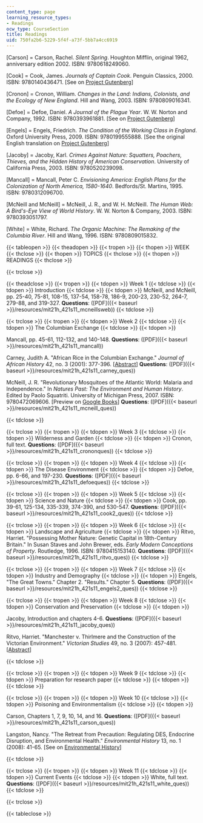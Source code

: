```yaml
---
content_type: page
learning_resource_types:
- Readings
ocw_type: CourseSection
title: Readings
uid: 750fa2b6-5229-5f4f-a73f-5bb7a4cc6919
---
```


\[Carson\] = Carson, Rachel. _Silent Spring_. Houghton Mifflin, original 1962, anniversary edition 2002. ISBN: 9780618249060.

\[Cook\] = Cook, James. _Journals of Captain Cook_. Penguin Classics, 2000. ISBN: 9780140436471. \[See on [Project Gutenberg](http://www.gutenberg.org/ebooks/8106)\]

\[Cronon\] = Cronon, William. _Changes in the Land: Indians, Colonists, and the Ecology of New England_. Hill and Wang, 2003. ISBN: 9780809016341.

\[Defoe\] = Defoe, Daniel. _A Journal of the Plague Year_. W. W. Norton and Company, 1992. ISBN: 9780393961881. \[See on [Project Gutenberg](http://www.gutenberg.org/ebooks/376)\]

\[Engels\] = Engels, Friedrich. _The Condition of the Working Class in England_. Oxford University Press, 2009. ISBN: 9780199555888. \[See the original English translation on [Project Gutenberg](http://www.gutenberg.org/ebooks/17306)\]

\[Jacoby\] = Jacoby, Karl. _Crimes Against Nature: Squatters, Poachers, Thieves, and the Hidden History of American Conservation_. University of California Press, 2003. ISBN: 9780520239098.

\[Mancall\] = Mancall, Peter C. _Envisioning America: English Plans for the Colonization of North America, 1580-1640_. Bedfords/St. Martins, 1995. ISBN: 9780312096700.

\[McNeill and McNeill\] = McNeill, J. R., and W. H. McNeill. _The Human Web: A Bird's-Eye View of World History_. W. W. Norton & Company, 2003. ISBN: 9780393051797.

\[White\] = White, Richard. _The Organic Machine: The Remaking of the Columbia River_. Hill and Wang, 1996. ISBN: 9780809015832.

{{< tableopen >}}
{{< theadopen >}}
{{< tropen >}}
{{< thopen >}}
WEEK
{{< thclose >}}
{{< thopen >}}
TOPICS
{{< thclose >}}
{{< thopen >}}
READINGS
{{< thclose >}}

{{< trclose >}}

{{< theadclose >}}
{{< tropen >}}
{{< tdopen >}}
Week 1
{{< tdclose >}}
{{< tdopen >}}
Introduction
{{< tdclose >}}
{{< tdopen >}}
McNeill, and McNeill, pp. 25-40, 75-81, 108-15, 137-54, 158-78, 186-9, 200-23, 230-52, 264-7, 279-88, and 319-327. **Questions**: ([PDF]({{< baseurl >}}/resources/mit21h_421s11_mcneillsweb))
{{< tdclose >}}

{{< trclose >}}
{{< tropen >}}
{{< tdopen >}}
Week 2
{{< tdclose >}}
{{< tdopen >}}
The Columbian Exchange
{{< tdclose >}}
{{< tdopen >}}


Mancall, pp. 45-61, 112-132, and 140-148. **Questions**: ([PDF]({{< baseurl >}}/resources/mit21h_421s11_mancall))

Carney, Judith A. "African Rice in the Columbian Exchange." _Journal of African History_ 42, no. 3 (2001): 377-396. \[[Abstract](http://www.jstor.org/pss/3647168)\] **Questions**: ([PDF]({{< baseurl >}}/resources/mit21h_421s11_carney_ques))

McNeill, J. R. "Revolutionary Mosquitoes of the Atlantic World: Malaria and Independence." In _Natures Past: The Environment and Human History_. Edited by Paolo Squatriti. University of Michigan Press, 2007. ISBN: 9780472069606. \[Preview on [Google Books](http://books.google.com/books?id=UBUeNI7dMk8C&lpg=PP1&pg=PA145#v=onepage&q&f=false)\] **Questions**: ([PDF]({{< baseurl >}}/resources/mit21h_421s11_mcneill_ques))


{{< tdclose >}}

{{< trclose >}}
{{< tropen >}}
{{< tdopen >}}
Week 3
{{< tdclose >}}
{{< tdopen >}}
Wilderness and Garden
{{< tdclose >}}
{{< tdopen >}}
Cronon, full text. **Questions**: ([PDF]({{< baseurl >}}/resources/mit21h_421s11_crononques))
{{< tdclose >}}

{{< trclose >}}
{{< tropen >}}
{{< tdopen >}}
Week 4
{{< tdclose >}}
{{< tdopen >}}
The Disease Environment
{{< tdclose >}}
{{< tdopen >}}
Defoe, pp. 6-66, and 197-230. **Questions**: ([PDF]({{< baseurl >}}/resources/mit21h_421s11_defoeques))
{{< tdclose >}}

{{< trclose >}}
{{< tropen >}}
{{< tdopen >}}
Week 5
{{< tdclose >}}
{{< tdopen >}}
Science and Nature
{{< tdclose >}}
{{< tdopen >}}
Cook, pp. 39-61, 125-134, 335-339, 374-390, and 530-547. **Questions**: ([PDF]({{< baseurl >}}/resources/mit21h_421s11_cook2_ques))
{{< tdclose >}}

{{< trclose >}}
{{< tropen >}}
{{< tdopen >}}
Week 6
{{< tdclose >}}
{{< tdopen >}}
Landscape and Agriculture
{{< tdclose >}}
{{< tdopen >}}
Ritvo, Harriet. "Possessing Mother Nature: Genetic Capital in 18th-Century Britain." In Susan Staves and John Brewer, eds. _Early Modern Conceptions of Property_. Routledge, 1996. ISBN: 9780415153140. **Questions**: ([PDF]({{< baseurl >}}/resources/mit21h_421s11_ritvo_ques))
{{< tdclose >}}

{{< trclose >}}
{{< tropen >}}
{{< tdopen >}}
Week 7
{{< tdclose >}}
{{< tdopen >}}
Industry and Demography
{{< tdclose >}}
{{< tdopen >}}
Engels, "The Great Towns." Chapter 2. "Results." Chapter 5. **Questions**: ([PDF]({{< baseurl >}}/resources/mit21h_421s11_engels2_ques))
{{< tdclose >}}

{{< trclose >}}
{{< tropen >}}
{{< tdopen >}}
Week 8
{{< tdclose >}}
{{< tdopen >}}
Conservation and Preservation
{{< tdclose >}}
{{< tdopen >}}


Jacoby, Introduction and chapters 4-6. **Questions**: ([PDF]({{< baseurl >}}/resources/mit21h_421s11_jacoby_ques))

Ritvo, Harriet. "Manchester v. Thirlmere and the Construction of the Victorian Environment." _Victorian Studies_ 49, no. 3 (2007): 457-481. \[[Abstract](http://www.jstor.org/pss/4626330)\]


{{< tdclose >}}

{{< trclose >}}
{{< tropen >}}
{{< tdopen >}}
Week 9
{{< tdclose >}}
{{< tdopen >}}
Preparation for research paper
{{< tdclose >}}
{{< tdopen >}}
 
{{< tdclose >}}

{{< trclose >}}
{{< tropen >}}
{{< tdopen >}}
Week 10
{{< tdclose >}}
{{< tdopen >}}
Poisoning and Environmentalism
{{< tdclose >}}
{{< tdopen >}}


Carson, Chapters 1, 7, 9, 10, 14, and 16. **Questions**: ([PDF]({{< baseurl >}}/resources/mit21h_421s11_carson_ques))

Langston, Nancy. "The Retreat from Precaution: Regulating DES, Endocrine Disruption, and Environmental Health." _Environmental History_ 13, no. 1 (2008): 41-65. \[See on [Environmental History](https://academic.oup.com/envhis/article/13/1/41/423480)\]


{{< tdclose >}}

{{< trclose >}}
{{< tropen >}}
{{< tdopen >}}
Week 11
{{< tdclose >}}
{{< tdopen >}}
Current Events
{{< tdclose >}}
{{< tdopen >}}
White, full text. **Questions**: ([PDF]({{< baseurl >}}/resources/mit21h_421s11_white_ques))
{{< tdclose >}}

{{< trclose >}}

{{< tableclose >}}